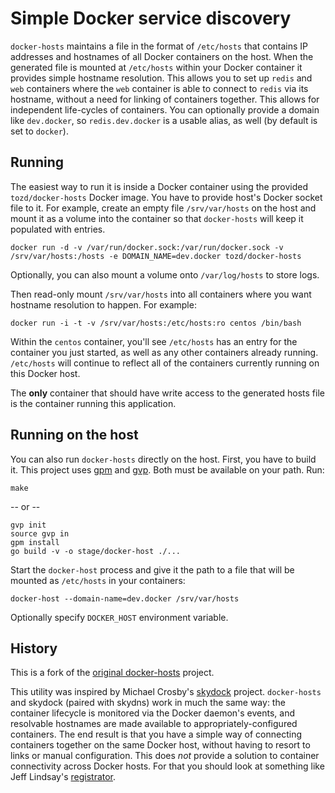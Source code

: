 # Simple Docker service discovery #

`docker-hosts` maintains a file in the format of `/etc/hosts` that contains IP addresses and hostnames of all Docker
containers on the host. When the generated file is mounted at `/etc/hosts` within your Docker container it
provides simple hostname resolution. This allows you to set up `redis` and `web` containers where the `web` container
is able to connect to `redis` via its hostname, without a need for linking of containers together. This allows for
independent life-cycles of containers. You can optionally provide a domain like `dev.docker`, so `redis.dev.docker`
is a usable alias, as well (by default is set to `docker`).

## Running ##

The easiest way to run it is inside a Docker container using the provided `tozd/docker-hosts` Docker image. You have
to provide host's Docker socket file to it. For example, create an empty file `/srv/var/hosts` on the host and mount
it as a volume into the container so that `docker-hosts` will keep it populated with entries.

```
docker run -d -v /var/run/docker.sock:/var/run/docker.sock -v /srv/var/hosts:/hosts -e DOMAIN_NAME=dev.docker tozd/docker-hosts
```

Optionally, you can also mount a volume onto `/var/log/hosts` to store logs.

Then read-only mount `/srv/var/hosts` into all containers where you want hostname resolution to happen. For example:

```
docker run -i -t -v /srv/var/hosts:/etc/hosts:ro centos /bin/bash
```

Within the `centos` container, you'll see `/etc/hosts` has an entry for the container you just started, as well as
any other containers already running. `/etc/hosts` will continue to reflect all of the containers currently running
on this Docker host.

The **only** container that should have write access to the generated hosts file is the container running this
application.

## Running on the host ##

You can also run `docker-hosts` directly on the host. First, you have to build it. This project uses
[gpm](https://github.com/pote/gpm) and [gvp](https://github.com/pote/gvp). Both must be available on your
path. Run:

```
make
```

-- or --

```
gvp init
source gvp in
gpm install
go build -v -o stage/docker-host ./...
```

Start the `docker-host` process and give it the path to a file that will be mounted as `/etc/hosts` in your containers:

```
docker-host --domain-name=dev.docker /srv/var/hosts
```

Optionally specify `DOCKER_HOST` environment variable.

## History ##

This is a fork of the [original docker-hosts](https://github.com/blalor/docker-hosts) project.

This utility was inspired by Michael Crosby's [skydock](https://github.com/crosbymichael/skydock) project.
`docker-hosts` and skydock (paired with skydns) work in much the same way: the container lifecycle
is monitored via the Docker daemon's events, and resolvable hostnames are made available to appropriately-configured
containers.  The end result is that you have a simple way of connecting containers together on the same Docker host,
without having to resort to links or manual configuration. This does *not* provide a solution to container connectivity
across Docker hosts.  For that you should look at something like Jeff Lindsay's
[registrator](https://github.com/progrium/registrator).
